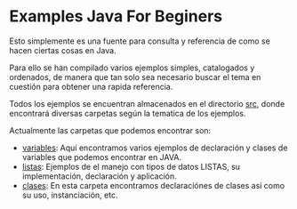 # Examples Java For Beginers

Esto simplemente es una fuente para consulta y referencia de como se hacen ciertas cosas en Java.

Para ello se han compilado varios ejemplos simples, catalogados y ordenados, de manera que tan solo sea necesario buscar el tema en cuestión para obtener una rapida referencia.

Todos los ejemplos se encuentran almacenados en el directorio [src](/src), donde encontrará diversas carpetas según la tematica de los ejemplos.

Actualmente las carpetas que podemos encontrar son:

- [variables](/src/variables): Aquí encontramos varios ejemplos de declaración y clases de variables que podemos encontrar en JAVA.
- [listas](/src/listas): Ejemplos de el manejo con tipos de datos LISTAS, su implementación, declaración y aplicación.
- [clases](/src/clases): En esta carpeta encontramos declaraciónes de clases asi como su uso, instanciación, etc.
